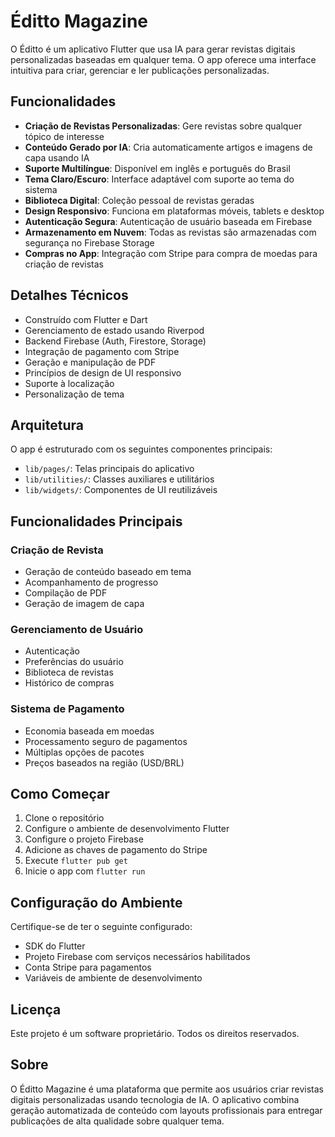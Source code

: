 # Éditto Magazine

O Éditto é um aplicativo Flutter que usa IA para gerar revistas digitais personalizadas baseadas em qualquer tema. O app oferece uma interface intuitiva para criar, gerenciar e ler publicações personalizadas.

## Funcionalidades

- **Criação de Revistas Personalizadas**: Gere revistas sobre qualquer tópico de interesse
- **Conteúdo Gerado por IA**: Cria automaticamente artigos e imagens de capa usando IA
- **Suporte Multilíngue**: Disponível em inglês e português do Brasil
- **Tema Claro/Escuro**: Interface adaptável com suporte ao tema do sistema
- **Biblioteca Digital**: Coleção pessoal de revistas geradas
- **Design Responsivo**: Funciona em plataformas móveis, tablets e desktop
- **Autenticação Segura**: Autenticação de usuário baseada em Firebase 
- **Armazenamento em Nuvem**: Todas as revistas são armazenadas com segurança no Firebase Storage
- **Compras no App**: Integração com Stripe para compra de moedas para criação de revistas

## Detalhes Técnicos

- Construído com Flutter e Dart
- Gerenciamento de estado usando Riverpod
- Backend Firebase (Auth, Firestore, Storage)
- Integração de pagamento com Stripe
- Geração e manipulação de PDF
- Princípios de design de UI responsivo
- Suporte à localização
- Personalização de tema

## Arquitetura

O app é estruturado com os seguintes componentes principais:

- `lib/pages/`: Telas principais do aplicativo
- `lib/utilities/`: Classes auxiliares e utilitários
- `lib/widgets/`: Componentes de UI reutilizáveis

## Funcionalidades Principais

### Criação de Revista
- Geração de conteúdo baseado em tema
- Acompanhamento de progresso
- Compilação de PDF
- Geração de imagem de capa

### Gerenciamento de Usuário
- Autenticação
- Preferências do usuário
- Biblioteca de revistas
- Histórico de compras

### Sistema de Pagamento
- Economia baseada em moedas
- Processamento seguro de pagamentos
- Múltiplas opções de pacotes
- Preços baseados na região (USD/BRL)

## Como Começar

1. Clone o repositório
2. Configure o ambiente de desenvolvimento Flutter
3. Configure o projeto Firebase
4. Adicione as chaves de pagamento do Stripe
5. Execute `flutter pub get`
6. Inicie o app com `flutter run`

## Configuração do Ambiente

Certifique-se de ter o seguinte configurado:

- SDK do Flutter
- Projeto Firebase com serviços necessários habilitados
- Conta Stripe para pagamentos
- Variáveis de ambiente de desenvolvimento

## Licença

Este projeto é um software proprietário. Todos os direitos reservados.

## Sobre

O Éditto Magazine é uma plataforma que permite aos usuários criar revistas digitais personalizadas usando tecnologia de IA. O aplicativo combina geração automatizada de conteúdo com layouts profissionais para entregar publicações de alta qualidade sobre qualquer tema.


